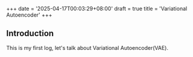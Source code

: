 +++
date = '2025-04-17T00:03:29+08:00'
draft = true
title = 'Variational Autoencoder'
+++

## Introduction

This is my first log, let's talk about Variational Autoencoder(VAE).